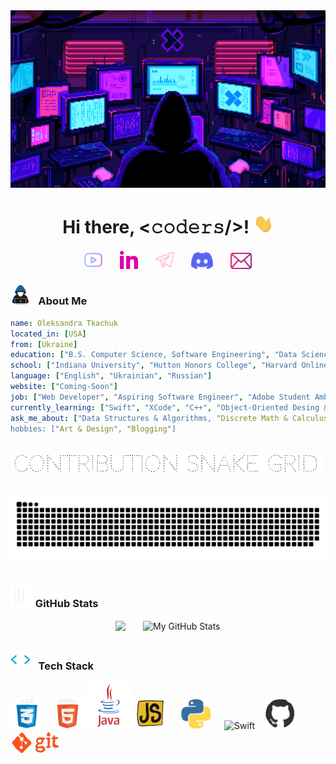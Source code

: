 <div align="center">
	<img src="https://github.com/tkachuk-ai/tkachuk-ai/raw/main/assets/gif/city/Retro-programmer.gif" width="1010">
</div>



<h1 align="center">Hi there, <𝚌𝚘𝚍𝚎𝚛𝚜/>! <img src="https://github.com/tkachuk-ai/tkachuk-ai/raw/main/assets/gif/welcome/Hand.gif" width="32px"></h1>

<p align="center">
  <a href="https://youtube.com/@CS_Math?si=IrWWvGlMSDaH-7Sz"><img width="29px" alt="Youtube" title="Youtube" src="https://github.com/tkachuk-ai/tkachuk-ai/raw/main/assets/png/connection/YouTube.png"/></a>
  &#8287;&#8287;&#8287;&#8287;&#8287;
  <a href="https://www.linkedin.com/in/otkachukSE"><img width="29px" alt="LinkedIn" title="LinkedIn" src="https://github.com/tkachuk-ai/tkachuk-ai/raw/main/assets/png/connection/LinkedIn.png"/></a>
  &#8287;&#8287;&#8287;&#8287;&#8287;
  <a href="https://t.me/tkachuk_ai"><img width="30px" alt="Telegram" title="Telegram" src="https://github.com/tkachuk-ai/tkachuk-ai/raw/main/assets/png/connection/Telegram.png"/></a>
  &#8287;&#8287;&#8287;&#8287;&#8287;
  <a href="https://discord.gg/cfPz33Qz" alt="Dyscord" title="Discord Server"><img width="35px" src="https://github.com/tkachuk-ai/tkachuk-ai/raw/main/assets/png/connection/Discord.png"/></a>
  &#8287;&#8287;&#8287;&#8287;&#8287;
  <a href="mailto:oleksandratkachuk@yahoo.com"><img width="34px" alt="Mailbox" src="https://github.com/tkachuk-ai/tkachuk-ai/raw/main/assets/png/connection/Mail.png"></a>	
</p>

### <img width="32px" alt="Coder" title="Coder" src="https://github.com/tkachuk-ai/tkachuk-ai/raw/main/assets/gif/decoration/Coder.gif"> &#8287; About Me

```yaml
name: Oleksandra Tkachuk
located_in: [USA]
from: [Ukraine]
education: ["B.S. Computer Science, Software Engineering", "Data Science Minor", "Mathematics Minor"]
school: ["Indiana University", "Hutton Honors College", "Harvard Online"]
language: ["English", "Ukrainian", "Russian"]
website: ["Coming-Soon"]
job: ["Web Developer", "Aspiring Software Engineer", "Adobe Student Ambassador"]
currently_learning: ["Swift", "XCode", "C++", "Object-Oriented Desing & Analysis"]
ask_me_about: ["Data Structures & Algorithms, "Discrete Math & Calculus", "HTML", "CSS", "JavaScript", "Java", "Python", "React.js", "LeetCode"]
hobbies: ["Art & Design", "Blogging"] 
```

<br>

<div align="center">
        <img src="https://github.com/tkachuk-ai/tkachuk-ai/raw/main/assets/gif/decoration/Snake.gif" width="500">
</div>

 &#8287;&#8287;&#8287;&#8287;&#8287;&#8287;&#8287;&#8287;&#8287;&#8287;&#8287;&#8287;&#8287;&#8287;&#8287;&#8287;&#8287;&#8287;&#8287;&#8287;![snake gif](https://github.com/tkachuk-ai/tkachuk-ai/blob/output/github-contribution-grid-snake-dark.svg)

##
 ### <img width="36px" alt="Stats" title="Stats" src="https://github.com/tkachuk-ai/tkachuk-ai/raw/main/assets/gif/decoration/Stats.gif"> GitHub Stats
<p align="center">
 <img align="center" src="https://github-readme-stats.vercel.app/api/top-langs/?username=tkachuk-ai&layout=compact&hide_border=true&theme=transparent&custom_title=✨%20Coding%20Languages&title_color=ff4dd2&text_color=ffffff">
&#8287;&#8287;&#8287;&#8287;&#8287;
 <img align="center" src="https://github-readme-stats.vercel.app/api?username=tkachuk-ai&hide_border=true&show_icons=true&theme=transparent&text_color=ff4dd2&line_height=30&custom_title=%20My%20GitHub%20Stats" alt="My GitHub Stats"/>
</p>

##
### <img width="32px" alt="Slash" title="Slash" src="https://github.com/tkachuk-ai/tkachuk-ai/raw/main/assets/gif/decoration/Slash.gif"> &#8287; Tech Stack
<p>
	<img width="50px" alt="CSS" title="CSS" src="https://github.com/tkachuk-ai/tkachuk-ai/raw/main/assets/gif/tech/CSS.gif">
	&#8287;&#8287;
	<img width="50px" alt="HTML" title="HTML" src="https://github.com/tkachuk-ai/tkachuk-ai/raw/main/assets/gif/tech/HTML.gif">	
	<img width="75px" alt="Java" title="Java" src="https://github.com/tkachuk-ai/tkachuk-ai/raw/main/assets/gif/tech/Java.gif">
	<img width="50px" alt="JavaScript" title="JavaScript" src="https://github.com/tkachuk-ai/tkachuk-ai/raw/main/assets/gif/tech/JavaScript.gif">
	&#8287;&#8287;&#8287;&#8287;
	<img width="50px" alt="Pythin" title="Python" src="https://github.com/tkachuk-ai/tkachuk-ai/raw/main/assets/gif/tech/Python.gif">
	&#8287;&#8287;&#8287;
	<img width="50px" alt="Swift" title="Swift" src="https://github.com/tkachuk-ai/tkachuk-ai/raw/main/assets/gif/tech/Swift.gif">
	&#8287;&#8287;
	<img width="50px" alt="GitHub" title="GitHub" src="https://github.com/tkachuk-ai/tkachuk-ai/raw/main/assets/gif/tech/GitHub.gif">
	&#8287;&#8287;&#8287;&#8287;
	<img width="80px" alt="Git" title="Git" src="https://github.com/tkachuk-ai/tkachuk-ai/raw/main/assets/gif/tech/Git.gif">
</p>






















 
